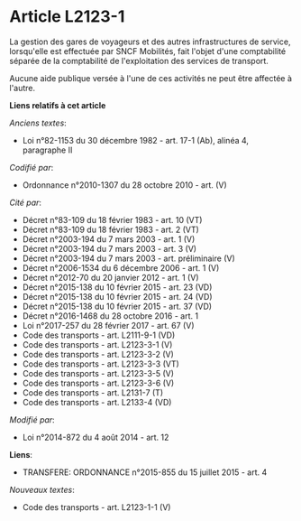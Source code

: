# Article L2123-1

La gestion des gares de voyageurs et des autres infrastructures de service, lorsqu'elle est effectuée par SNCF Mobilités,
fait l'objet d'une comptabilité séparée de la comptabilité de l'exploitation des services de transport.

Aucune aide publique versée à l'une de ces activités ne peut être affectée à l'autre.

**Liens relatifs à cet article**

_Anciens textes_:

  - Loi n°82-1153 du 30 décembre 1982 - art. 17-1 (Ab), alinéa 4, paragraphe II

_Codifié par_:

  - Ordonnance n°2010-1307 du 28 octobre 2010 - art. (V)

_Cité par_:

  - Décret n°83-109 du 18 février 1983 - art. 10 (VT)
  - Décret n°83-109 du 18 février 1983 - art. 2 (VT)
  - Décret n°2003-194 du 7 mars 2003 - art. 1 (V)
  - Décret n°2003-194 du 7 mars 2003 - art. 3 (V)
  - Décret n°2003-194 du 7 mars 2003 - art. préliminaire (V)
  - Décret n°2006-1534 du 6 décembre 2006 - art. 1 (V)
  - Décret n°2012-70 du 20 janvier 2012 - art. 1 (V)
  - Décret n°2015-138 du 10 février 2015 - art. 23 (VD)
  - Décret n°2015-138 du 10 février 2015 - art. 24 (VD)
  - Décret n°2015-138 du 10 février 2015 - art. 37 (VD)
  - Décret n°2016-1468 du 28 octobre 2016 - art. 1
  - Loi n°2017-257 du 28 février 2017 - art. 67 (V)
  - Code des transports - art. L2111-9-1 (VD)
  - Code des transports - art. L2123-3-1 (V)
  - Code des transports - art. L2123-3-2 (V)
  - Code des transports - art. L2123-3-3 (VT)
  - Code des transports - art. L2123-3-5 (V)
  - Code des transports - art. L2123-3-6 (V)
  - Code des transports - art. L2131-7 (T)
  - Code des transports - art. L2133-4 (VD)

_Modifié par_:

  - Loi n°2014-872 du 4 août 2014 - art. 12

**Liens**:

  - TRANSFERE: ORDONNANCE n°2015-855 du 15 juillet 2015 - art. 4

_Nouveaux textes_:

  - Code des transports - art. L2123-1-1 (V)
